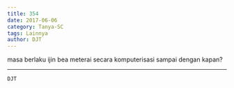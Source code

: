 ```yaml
---
title: 354
date: 2017-06-06
category: Tanya-SC
tags: Lainnya
author: DJT
---
```


masa berlaku ijin bea meterai secara komputerisasi sampai dengan kapan?

---



`DJT`
